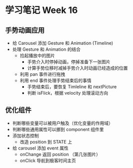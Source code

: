 # 学习笔记 Week 16

## 手势动画应用

* 给 Carousel 添加 Gesture 和 Animation (Timeline)
* 处理 Gesture 和 Animation 的结合
  * 捡起播放中的图片
    * 手势介入时停掉动画，停掉准备下一张图片
    * 计算手势位移时减掉手势介入时动画已经造成的位置
  * 利用 pan 事件进行拖拽
  * 利用 end 事件处理手势结束后的事情
    * 手势结束后，要恢复 Timleline 和 nextPicture
    * 判断 isFlick，根据 velocity 处理滚动方向

## 优化组件

* 判断哪些变量可以被用户触及（优化变量的作用域）
* 判断哪些通用属性可以挪到 component 组件里
* 添加状态控制
  * 改造 position 到 STATE 上
* 给 carousel 添加 event 属性
  * onChange 返回 position （第几张图片）
  * onClick 导航到极客时间主页
